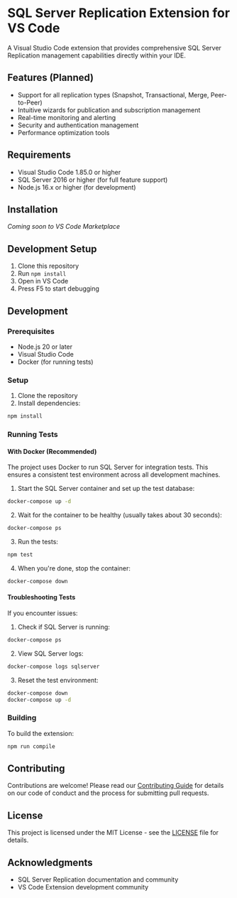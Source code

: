 # SQL Server Replication Extension for VS Code

A Visual Studio Code extension that provides comprehensive SQL Server Replication management capabilities directly within your IDE.

## Features (Planned)

- Support for all replication types (Snapshot, Transactional, Merge, Peer-to-Peer)
- Intuitive wizards for publication and subscription management
- Real-time monitoring and alerting
- Security and authentication management
- Performance optimization tools

## Requirements

- Visual Studio Code 1.85.0 or higher
- SQL Server 2016 or higher (for full feature support)
- Node.js 16.x or higher (for development)

## Installation

*Coming soon to VS Code Marketplace*

## Development Setup

1. Clone this repository
2. Run `npm install`
3. Open in VS Code
4. Press F5 to start debugging

## Development

### Prerequisites

- Node.js 20 or later
- Visual Studio Code
- Docker (for running tests)

### Setup

1. Clone the repository
2. Install dependencies:
```bash
npm install
```

### Running Tests

#### With Docker (Recommended)

The project uses Docker to run SQL Server for integration tests. This ensures a consistent test environment across all development machines.

1. Start the SQL Server container and set up the test database:
```bash
docker-compose up -d
```

2. Wait for the container to be healthy (usually takes about 30 seconds):
```bash
docker-compose ps
```

3. Run the tests:
```bash
npm test
```

4. When you're done, stop the container:
```bash
docker-compose down
```

#### Troubleshooting Tests

If you encounter issues:

1. Check if SQL Server is running:
```bash
docker-compose ps
```

2. View SQL Server logs:
```bash
docker-compose logs sqlserver
```

3. Reset the test environment:
```bash
docker-compose down
docker-compose up -d
```

### Building

To build the extension:
```bash
npm run compile
```

## Contributing

Contributions are welcome! Please read our [Contributing Guide](CONTRIBUTING.md) for details on our code of conduct and the process for submitting pull requests.

## License

This project is licensed under the MIT License - see the [LICENSE](LICENSE) file for details.

## Acknowledgments

- SQL Server Replication documentation and community
- VS Code Extension development community 